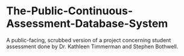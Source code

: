# The-Public-Continuous-Assessment-Database-System
A public-facing, scrubbed version of a project concerning student assessment done by Dr. Kathleen Timmerman and Stephen Bothwell.

